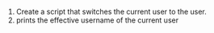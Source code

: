 1. Create a script that switches the current user to the user.
2. prints the effective username of the current user